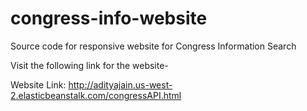 # congress-info-website

Source code for responsive website for Congress Information Search

Visit the following link for the website-

Website Link: http://adityajain.us-west-2.elasticbeanstalk.com/congressAPI.html

